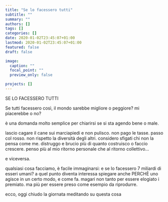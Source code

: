 ```yaml
---
title: "Se lo facessero tutti"
subtitle: ""
summary: ""
authors: []
tags: []
categories: []
date: 2020-01-02T23:45:07+01:00
lastmod: 2020-01-02T23:45:07+01:00
featured: false
draft: false

image:
  caption: ""
  focal_point: ""
  preview_only: false

projects: []
---
```


SE LO FACESSERO TUTTI

Se tutti facessero così, il mondo sarebbe migliore o peggiore? mi piacerebbe o no?

è una domanda molto semplice per chiarirsi se si sta agendo bene o male.

lascio cagare il cane sui marciapiedi e non pulisco. non pago le tasse. passo col rosso. non rispetto la diversità degli altri. considero sfigati chi non la pensa come me. distruggo e brucio più di quanto costruisco o faccio crescere. penso più al mio ritorno personale che al ritorno collettivo...

e viceversa.

qualsiasi cosa facciamo, è facile immaginarsi: e se lo facessero 7 miliardi di esseri umani?
a quel punto diventa interessa spiegare anche PERCHÈ uno agisce in un certo modo, e come fa.
magari non tanto per essere elogiato i premiato. ma più per essere preso come esempio da riprodurre.

ecco, oggi chiudo la giornata meditando su questa cosa
